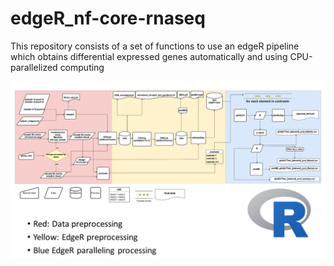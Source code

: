 # edgeR_nf-core-rnaseq
This repository consists of a set of functions to use an edgeR pipeline which obtains differential expressed genes automatically and using CPU-parallelized computing


![Code schema](https://raw.githubusercontent.com/ccsosa/edgeR_nf-core-rnaseq/main/images/edgeR_pipeline.drawio.png)

